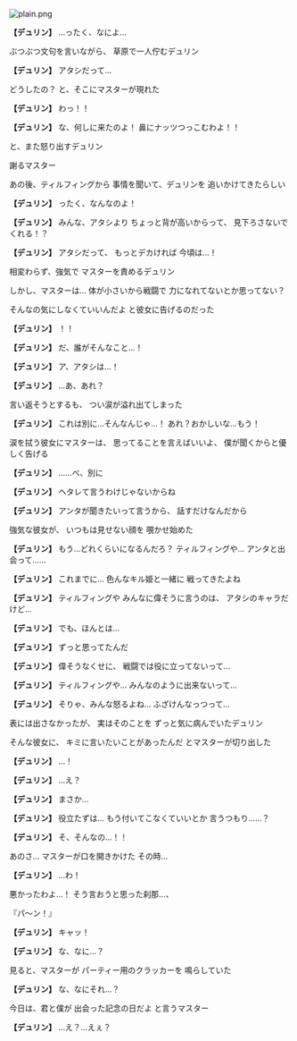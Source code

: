 
![plain.png](../images/backgrounds/plain.png)

**【デュリン】**
…ったく、なによ…

ぶつぶつ文句を言いながら、
草原で一人佇むデュリン

**【デュリン】**
アタシだって…

どうしたの？
と、そこにマスターが現れた

**【デュリン】**
わっ！！

**【デュリン】**
な、何しに来たのよ！
鼻にナッツつっこむわよ！！

と、また怒り出すデュリン

謝るマスター

あの後、ティルフィングから
事情を聞いて、デュリンを
追いかけてきたらしい

**【デュリン】**
ったく、なんなのよ！

**【デュリン】**
みんな、アタシより
ちょっと背が高いからって、
見下ろさないでくれる！？

**【デュリン】**
アタシだって、
もっとデカければ
今頃は…！

相変わらず、強気で
マスターを責めるデュリン

しかし、マスターは…
体が小さいから戦闘で
力になれてないとか思ってない？

そんなの気にしなくていいんだよ
と彼女に告げるのだった

**【デュリン】**
！！

**【デュリン】**
だ、誰がそんなこと…！

**【デュリン】**
ア、アタシは…！

**【デュリン】**
…あ、あれ？

言い返そうとするも、
つい涙が溢れ出てしまった

**【デュリン】**
これは別に…そんなんじゃ…！
あれ？おかしいな…もう！

涙を拭う彼女にマスターは、
思ってることを言えばいいよ、
僕が聞くからと優しく告げる

**【デュリン】**
……べ、別に

**【デュリン】**
ヘタレて言うわけじゃないからね

**【デュリン】**
アンタが聞きたいって言うから、
話すだけなんだから

強気な彼女が、
いつもは見せない顔を
覗かせ始めた

**【デュリン】**
もう…どれくらいになるんだろ？
ティルフィングや…
アンタと出会って……

**【デュリン】**
これまでに…
色んなキル姫と一緒に
戦ってきたよね

**【デュリン】**
ティルフィングや
みんなに偉そうに言うのは、
アタシのキャラだけど…

**【デュリン】**
でも、ほんとは…

**【デュリン】**
ずっと思ってたんだ

**【デュリン】**
偉そうなくせに、
戦闘では役に立ってないって…

**【デュリン】**
ティルフィングや…
みんなのように出来ないって…

**【デュリン】**
そりゃ、みんな怒るよね…
ふざけんなっつって…

表には出さなかったが、
実はそのことを
ずっと気に病んでいたデュリン

そんな彼女に、
キミに言いたいことがあったんだ
とマスターが切り出した

**【デュリン】**
…！

**【デュリン】**
…え？

**【デュリン】**
まさか…

**【デュリン】**
役立たずは…
もう付いてこなくていいとか
言うつもり……？

**【デュリン】**
そ、そんなの…！！

あのさ…
マスターが口を開きかけた
その時…

**【デュリン】**
…わ！

悪かったわよ…！
そう言おうと思った刹那…、

『パ～ン！』

**【デュリン】**
キャッ！

**【デュリン】**
な、なに…？

見ると、マスターが
パーティー用のクラッカーを
鳴らしていた

**【デュリン】**
な、なにそれ…？

今日は、君と僕が
出会った記念の日だよ
と言うマスター

**【デュリン】**
…え？…えぇ？
